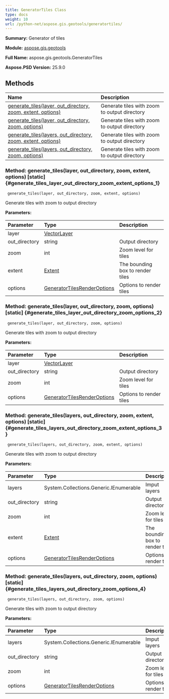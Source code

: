 ```yaml
---
title: GeneratorTiles Class
type: docs
weight: 10
url: /python-net/aspose.gis.geotools/generatortiles/
---
```


**Summary:** Generator of tiles

**Module:** [aspose.gis.geotools](/psd/python-net/aspose.gis.geotools/)

**Full Name:** aspose.gis.geotools.GeneratorTiles

**Aspose.PSD Version:** 25.9.0

## **Methods**
| **Name** | **Description** |
| :- | :- |
| [generate_tiles(layer, out_directory, zoom, extent, options)](#generate_tiles_layer_out_directory_zoom_extent_options_1) | Generate tiles with zoom to output directory |
| [generate_tiles(layer, out_directory, zoom, options)](#generate_tiles_layer_out_directory_zoom_options_2) | Generate tiles with zoom to output directory |
| [generate_tiles(layers, out_directory, zoom, extent, options)](#generate_tiles_layers_out_directory_zoom_extent_options_3) | Generate tiles with zoom to output directory |
| [generate_tiles(layers, out_directory, zoom, options)](#generate_tiles_layers_out_directory_zoom_options_4) | Generate tiles with zoom to output directory |


### Method: generate_tiles(layer, out_directory, zoom, extent, options)  [static] {#generate_tiles_layer_out_directory_zoom_extent_options_1}


```
 generate_tiles(layer, out_directory, zoom, extent, options) 
```

Generate tiles with zoom to output directory

**Parameters:**

| Parameter | Type | Description |
| :- | :- | :- |
| layer | [VectorLayer](/psd/python-net/aspose.gis/vectorlayer) |  |
| out_directory | string | Output directory |
| zoom | int | Zoom level for tiles |
| extent | [Extent](/psd/python-net/aspose.gis/extent) | The bounding box to render tiles |
| options | [GeneratorTilesRenderOptions](/psd/python-net/aspose.gis.geotools/generatortilesrenderoptions) | Options to render tiles |

### Method: generate_tiles(layer, out_directory, zoom, options)  [static] {#generate_tiles_layer_out_directory_zoom_options_2}


```
 generate_tiles(layer, out_directory, zoom, options) 
```

Generate tiles with zoom to output directory

**Parameters:**

| Parameter | Type | Description |
| :- | :- | :- |
| layer | [VectorLayer](/psd/python-net/aspose.gis/vectorlayer) |  |
| out_directory | string | Output directory |
| zoom | int | Zoom level for tiles |
| options | [GeneratorTilesRenderOptions](/psd/python-net/aspose.gis.geotools/generatortilesrenderoptions) | Options to render tiles |

### Method: generate_tiles(layers, out_directory, zoom, extent, options)  [static] {#generate_tiles_layers_out_directory_zoom_extent_options_3}


```
 generate_tiles(layers, out_directory, zoom, extent, options) 
```

Generate tiles with zoom to output directory

**Parameters:**

| Parameter | Type | Description |
| :- | :- | :- |
| layers | System.Collections.Generic.IEnumerable<VectorLayer> | Imput layers |
| out_directory | string | Output directory |
| zoom | int | Zoom level for tiles |
| extent | [Extent](/psd/python-net/aspose.gis/extent) | The bounding box to render tiles |
| options | [GeneratorTilesRenderOptions](/psd/python-net/aspose.gis.geotools/generatortilesrenderoptions) | Options to render tiles |

### Method: generate_tiles(layers, out_directory, zoom, options)  [static] {#generate_tiles_layers_out_directory_zoom_options_4}


```
 generate_tiles(layers, out_directory, zoom, options) 
```

Generate tiles with zoom to output directory

**Parameters:**

| Parameter | Type | Description |
| :- | :- | :- |
| layers | System.Collections.Generic.IEnumerable<VectorLayer> | Imput layers |
| out_directory | string | Output directory |
| zoom | int | Zoom level for tiles |
| options | [GeneratorTilesRenderOptions](/psd/python-net/aspose.gis.geotools/generatortilesrenderoptions) | Options to render tiles |

